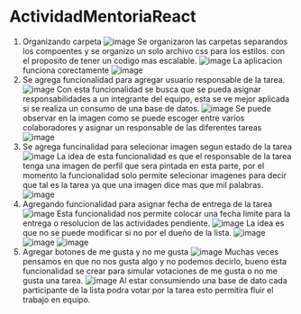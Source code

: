 # ActividadMentoriaReact
1. Organizando carpeta 
![image](https://user-images.githubusercontent.com/103125129/166334364-b8a4613b-7656-499f-af2a-450780112235.png)
Se organizaron las carpetas separandos los compoentes y se organizo un solo archivo css para los estilos. con el proposito de tener un codigo mas escalable. 
![image](https://user-images.githubusercontent.com/103125129/166334456-dbff658d-36a2-493d-877c-387ccdf9a237.png)
La aplicacion funciona corectamente 
![image](https://user-images.githubusercontent.com/103125129/166334493-0a4c07b3-e8a9-43ff-a39c-3fcd35a139b1.png)
2. Se agrega funcionalidad para agregar usuario responsable de la tarea.
![image](https://user-images.githubusercontent.com/103125129/166414434-c3549942-283b-4d5c-8e62-bdc0f834c447.png)
 Con esta funcionalidad se busca que se pueda asignar responsabilidades a un integrante del equipo, esta se ve mejor aplicada si se realiza un consumo de una base de datos. 
![image](https://user-images.githubusercontent.com/103125129/166345956-1b69b1e9-6e97-4405-9a24-059b55ce1e59.png)
Se puede observar en la imagen como se puede escoger entre varios colaboradores y asignar un responsable de las diferentes tareas
![image](https://user-images.githubusercontent.com/103125129/166345961-e3702281-fdaa-4492-9c4f-444e6a6b39f8.png)
3. Se agrega funcinalidad para selecionar imagen segun estado de la tarea
![image](https://user-images.githubusercontent.com/103125129/166399425-dac5ba51-8bb6-4608-918e-951f5bf9a7c5.png)
La idea de esta funcionalidad es que el responsable de la tarea tenga una imagen de perfil que sera pintada en esta parte, por el momento la funcionalidad solo permite selecionar imagenes para decir que tal es la tarea ya que una imagen dice mas que mil palabras. 
![image](https://user-images.githubusercontent.com/103125129/166399481-4316a6e0-d38f-4c7c-9905-9eee69e7af9f.png)
4. Agregando funcionalidad para asignar fecha de entrega de la tarea 
![image](https://user-images.githubusercontent.com/103125129/166402139-df8fbb58-9bfb-4d53-b3a1-49a3e9135e8a.png)
Esta funcionalidad nos permite colocar una fecha limite para la entrega o resolucion de las actividades pendiente. 
![image](https://user-images.githubusercontent.com/103125129/166402166-1893f5b6-0e8f-42c9-b016-106d1f5cff49.png)
La idea es que no se puede modificar si no por el dueño de la lista.
![image](https://user-images.githubusercontent.com/103125129/166402182-9d550ff4-5322-48fc-a7bc-bc14b8d84aa2.png)
![image](https://user-images.githubusercontent.com/103125129/166402200-3e713231-b652-4078-b9e6-92a9909ac36f.png)
![image](https://user-images.githubusercontent.com/103125129/166402217-b3db65b4-7a1a-4fc5-945d-eac4a1fd5eed.png)
5. Agregar botones de me gusta y no me gusta 
![image](https://user-images.githubusercontent.com/103125129/166413562-e2dcb2e5-75f0-46de-a836-bd5e5691c8fa.png)
Muchas veces pensamos en que no nos gusta algo y no podemos decirlo, bueno esta funcionalidad se crear para simular votaciones de me gusta o no me gusta una tarea.
![image](https://user-images.githubusercontent.com/103125129/166413589-ba382fb2-31b7-479c-8eab-5eb9a551c9b2.png)
Al estar consumiendo una base de dato cada participante de la lista podra votar por la tarea esto permitira fluir el trabajo en equipo. 
